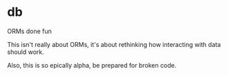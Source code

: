 # db
ORMs done fun

This isn't really about ORMs, it's about rethinking how interacting with data should work.

Also, this is so epically alpha, be prepared for broken code.